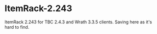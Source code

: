 # ItemRack-2.243
ItemRack 2.243 for TBC 2.4.3 and Wrath 3.3.5 clients. Saving here as it's hard to find.
